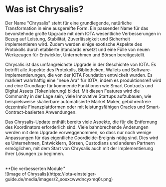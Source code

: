 # Was ist Chrysalis?

Der Name "Chrysalis" steht für eine grundlegende, natürliche Transformation in eine ausgereifte Form. Ein passender Name für das bevorstehnde große Upgrade mit dem IOTA wesentliche Verbesserungen in Bezug auf Leistung, Stabilität, Zuverlässigkeit und Sicherheit implementieren wird. Zudem werden einige exotische Aspekte des Protokolls durch etablierte Standards ersetzt und eine Fülle von neuen Werkzeugen für Entwickler, Unternehmen und Börsen bereitgestellt.

Chrysalis ist das umfangreichste Upgrade in der Geschichte von IOTA. Es betrifft alle Aspekte des Protokolls, Bibliotheken, Wallets und Software-Implementierungen, die von der IOTA Foundation entwickelt wurden. Es markiert wahrhaftig eine "neue Ära" für IOTA, indem es produktionsreif wird und eine Grundlage für kommende Funktionen wie Smart Contracts und Digital Assets (Tokenisierung) bildet. Mit diesen Features wird die Community in der Lage sein, viele Innovative Startups aufzubauen, wie beispielsweise skalierbare automatisierte Market Maker, gebührenfreie dezentrale Finanzplattformen oder mit leistungsfähigen Oracles und Smart-Contract-basierten Anwendungen.

Das Chrysalis-Update enthält bereits viele Aspekte, die für die Entfernung des Koordinators erforderlich sind. Viele bahnbrechende Änderungen werden mit dem Upgrade vorweggenommen, so dass nur noch wenige Anpassungen für das eigentliche Coordicide-Ereignis nötig sind. Dies wird es Unternehmen, Entwicklern, Börsen, Custodians und anderen Partnern ermöglichen, mit dem Start von Chrysalis auch mit der Implementierung ihrer Lösungen zu beginnen.
<br>

<br>
**Die verbesserten Module''
<br>
![Image of Chrysalis](https://iota-einsteiger-guide.de/media/images/2_sosxcwwdncyxmq6r.png)
<br>

